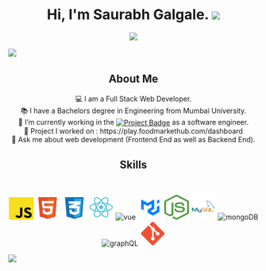 <h1 align="center">
  Hi, I'm Saurabh Galgale. <img src="https://media.giphy.com/media/hvRJCLFzcasrR4ia7z/giphy.gif" width="28">
</h1>
<p align="center">
  <img src="https://readme-typing-svg.herokuapp.com?color=%2336BCF7&center=true&vCenter=true&lines=Welcome+to+my+Github+page;I+am+a+Full+Stack+Web+Developer;Enthusiastic+learner"></a>
</p>
<img src="https://user-images.githubusercontent.com/73097560/115834477-dbab4500-a447-11eb-908a-139a6edaec5c.gif">
<div aligh="center">
<h2 align="center"> About Me</h2>
<p align="center">
💻 I am a Full Stack Web Developer.<br>
📚 I have a Bachelors degree in Engineering from Mumbai University.<br>
🔭 I’m currently working in the <a href="https://www.google.com](https://play.foodmarkethub.com/dashboard"><img src="https://img.shields.io/badge/Food Market Hub-F%20%26%20B%20website-%23E7E5A6" alt="Project Badge" align="center"></a> as a software engineer.<br>
🌟 Project I worked on : https://play.foodmarkethub.com/dashboard<br>
💬 Ask me about web development (Frontend End as well as Backend End).<br>
  </p>
</div>
<div align="center">
<h2> Skills</h2>
<br>
<p align="center">
   <img src="./assets/js2.svg" width="50" height="45" alt="js" />
   <img src="./assets/html5.svg" width="50" height="50" alt="html" />
   <img src="./assets/css2.svg" width="50" height="50" alt="css" />
   <img src="./assets/react2.svg" width="50" height="50" alt="react" />
   <img src="https://seeklogo.com/images/V/vuejs-logo-17D586B587-seeklogo.com.png" width="50" height="45" alt="vue" />
   <img src="./assets/mui.png" width="50" height="50" alt="mui" />
   <img src="./assets/node.png" width="50" height="50" alt="node" />
   <img src="./assets/mysql.svg" width="50" height="50" alt="mysql" />
   <img src="https://w7.pngwing.com/pngs/956/695/png-transparent-mongodb-original-wordmark-logo-icon-thumbnail.png" width="50" height="45" alt="mongoDB" />
   <img src="https://cdn.freelogovectors.net/wp-content/uploads/2021/01/graphql-logo-freelogovectors.net_.png" width="45" height="45" alt="graphQL" />
   <img src="./assets/git.png" width="50" height="50" alt="git" />
</p>
</div>
<img src="https://user-images.githubusercontent.com/73097560/115834477-dbab4500-a447-11eb-908a-139a6edaec5c.gif">

